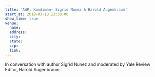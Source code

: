 ```yaml
---
title: 'AWP: Kundiman— Sigrid Nunez & Harold Augenbraum'
start_at: 2018-03-10 13:30:00
show_time: true
venue:
  name:
  address:
  city:
  state:
  zip:
  link:
---
```



In conversation with author Sigrid Nunez and moderated by Yale Review Editor, Harold Augenbraum